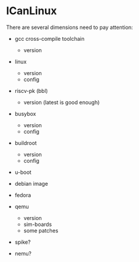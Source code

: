 # ICanLinux

There are several dimensions need to pay attention:

- gcc cross-compile toolchain
  * version
- linux
  * version
  * config
- riscv-pk (bbl)
  * version (latest is good enough)
- busybox
  * version
  * config
- buildroot
  * version
  * config
- u-boot
- debian image
- fedora

- qemu
  * version
  * sim-boards
  * some patches
- spike?
- nemu?
